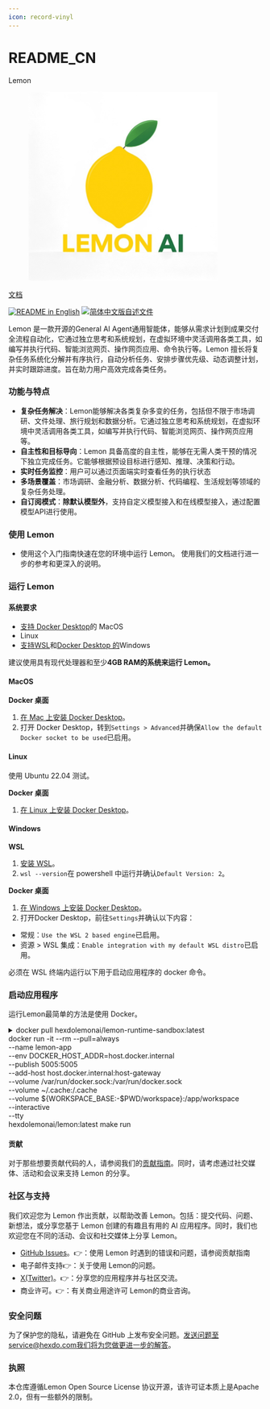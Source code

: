 ```yaml
---
icon: record-vinyl
---
```


# README\_CN

Lemon

<figure><img src="./public/img/Lemon_logo.png" alt="" width="375"><figcaption></figcaption></figure>

&#x20;                                                                               [文档](https://lemon-11.gitbook.io/lemon-docs/)

[![README in English](https://img.shields.io/badge/English-d9d9d9)](https://github.com/hexdocom/lemon/blob/main/README.md) [![简体中文版自述文件](https://img.shields.io/badge/%E7%AE%80%E4%BD%93%E4%B8%AD%E6%96%87-d9d9d9)](https://github.com/hexdocom/lemon/blob/main/README_CN.md)


Lemon 是一款开源的General AI Agent通用智能体，能够从需求计划到成果交付全流程自动化，它通过独立思考和系统规划，在虚拟环境中灵活调用各类工具，如编写并执行代码、智能浏览网页、操作网页应用、命令执行等。Lemon 擅长将复杂任务系统化分解并有序执行，自动分析任务、安排步骤优先级、动态调整计划，并实时跟踪进度。旨在助力用户高效完成各类任务。

### 功能与特点

* **复杂任务解决**：Lemon能够解决各类复杂多变的任务，包括但不限于市场调研、文件处理、旅行规划和数据分析。它通过独立思考和系统规划，在虚拟环境中灵活调用各类工具，如编写并执行代码、智能浏览网页、操作网页应用等。
* **自主性和目标导向**：Lemon 具备高度的自主性，能够在无需人类干预的情况下独立完成任务。它能够根据预设目标进行感知、推理、决策和行动。
* **实时任务监控**：用户可以通过页面端实时查看任务的执行状态
* **多场景覆盖**：市场调研、金融分析、数据分析、代码编程、生活规划等领域的复杂任务处理。
* **自订阅模式**：**除默认模型外**，支持自定义模型接入和在线模型接入，通过配置模型API进行使用。

### 使用 Lemon

* 使用这个入门指南快速在您的环境中运行 Lemon。 使用我们的文档进行进一步的参考和更深入的说明。

### 运行 Lemon

#### 系统要求 <a href="#system-requirements" id="system-requirements"></a>

* [支持 Docker Desktop](https://docs.docker.com/desktop/setup/install/mac-install/#system-requirements)的 MacOS
* Linux
* [支持WSL](https://learn.microsoft.com/en-us/windows/wsl/install)和[Docker Desktop 的](https://docs.docker.com/desktop/setup/install/windows-install/#system-requirements)Windows

建议使用具有现代处理器和至少**4GB RAM的系统来运行 Lemon。**

#### **MacOS**

**Docker 桌面**

1. [在 Mac 上安装 Docker Desktop](https://docs.docker.com/desktop/setup/install/mac-install)。
2. 打开 Docker Desktop，转到`Settings > Advanced`并确保`Allow the default Docker socket to be used`已启用。

#### **Linux**

使用 Ubuntu 22.04 测试。

**Docker 桌面**

1. [在 Linux 上安装 Docker Desktop](https://docs.docker.com/desktop/setup/install/linux/)。

#### **Windows**

**WSL**

1. [安装 WSL](https://learn.microsoft.com/en-us/windows/wsl/install)。
2. `wsl --version`在 powershell 中运行并确认`Default Version: 2`。

**Docker 桌面**

1. [在 Windows 上安装 Docker Desktop](https://docs.docker.com/desktop/setup/install/windows-install)。
2. 打开Docker Desktop，前往`Settings`并确认以下内容：

* 常规：`Use the WSL 2 based engine`已启用。
* 资源 > WSL 集成：`Enable integration with my default WSL distro`已启用。

必须在 WSL 终端内运行以下用于启动应用程序的 docker 命令。

### 启动应用程序 <a href="#start-the-app" id="start-the-app"></a>

运行Lemon最简单的方法是使用 Docker。

<details>

<summary>docker pull hexdolemonai/lemon-runtime-sandbox:latest<br>docker run -it --rm --pull=always<br>--name lemon-app<br>--env DOCKER_HOST_ADDR=host.docker.internal<br>--publish 5005:5005<br>--add-host host.docker.internal:host-gateway<br>--volume /var/run/docker.sock:/var/run/docker.sock<br>--volume ~/.cache:/.cache<br>--volume ${WORKSPACE_BASE:-$PWD/workspace}:/app/workspace<br>--interactive<br>--tty<br>hexdolemonai/lemon:latest make run</summary>



</details>

#### 贡献

对于那些想要贡献代码的人，请参阅我们的[贡献指南](https://github.com/hexdocom/lemon/blob/main/CONTRIBUTING.md)。同时，请考虑通过社交媒体、活动和会议来支持 Lemon 的分享。

### 社区与支持

我们欢迎您为 Lemon 作出贡献，以帮助改善 Lemon。包括：提交代码、问题、新想法，或分享您基于 Lemon 创建的有趣且有用的 AI 应用程序。同时，我们也欢迎您在不同的活动、会议和社交媒体上分享 Lemon。

* [GitHub Issues](https://github.com/hexdocom/lemon/issues)。👉：使用 Lemon 时遇到的错误和问题，请参阅贡献指南
* 电子邮件支持👉：关于使用 Lemon的问题。
* [X(Twitter)](https://x.com/LemonAI_cc)。👉：分享您的应用程序并与社区交流。
* 商业许可。👉：有关商业用途许可 Lemon的商业咨询。

### 安全问题

为了保护您的隐私，请避免在 GitHub 上发布安全问题。发送问题至service@hexdo.com我们将为您做更进一步的解答。

### 执照

本仓库遵循Lemon Open Source License 协议开源，该许可证本质上是Apache 2.0，但有一些额外的限制。
